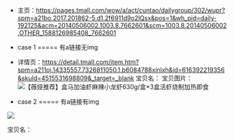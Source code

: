 
* 主页：https://pages.tmall.com/wow/a/act/cuntao/dailygroup/302/wupr?spm=a21bo.2017.201862-5.d1.2f6911d9o2lQsx&pos=1&wh_pid=daily-192125&acm=20140506002.1003.8.7662601&scm=1003.8.20140506002.OTHER_1588126985408_7662601

* case 1 ===== 有a链接无img
<a class="clip-area link" target="_blank" href="https://detail.tmall.com/item.htm?spm=a211oj.14335557.7326811050.1.b6084788xinlxh&amp;id=616392219356&amp;skuId=4515531698809&amp;_target=_blank"></a>

* 详情页：https://detail.tmall.com/item.htm?spm=a211oj.14335557.7326811050.1.b6084788xinlxh&id=616392219356&skuId=4515531698809&_target=_blank
宝贝名：<title>【薇娅推荐】盒马加油虾麻辣小龙虾630g/盒*3盒活虾烧制加热即食-tmall.com天猫</title>
宝贝图片：<img id="J_ImgBooth" alt="【薇娅推荐】盒马加油虾麻辣小龙虾630g/盒*3盒活虾烧制加热即食" src="https://img.alicdn.com/imgextra/i3/3012860579/O1CN01tBCGnQ1G9DutClShh_!!3012860579.jpg_430x430q90.jpg" data-haszoom="700">

* case 2 ===== 有a链接有img
<a href="//detail.tmall.com/item.htm?spm=a211oj.14335557.1305948880.1.b6084788xinlxh&amp;id=615696339640" >
  <div class="img-container">
    <img class="item-img" src="//gju3.alicdn.com/tps/i2/3012860579/O1CN01V30vmQ1G9Duzu6IbZ_!!0-item_pic.jpg">
  </div>
</a>

宝贝名：<title>盒马海南黄金冰糖蜜瓜2粒净重5斤当季时令水果甜瓜热带水果哈密瓜-tmall.com天猫</title>
